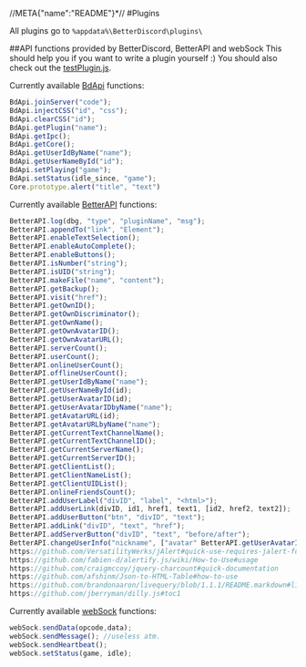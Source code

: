 //META{"name":"README"}*//
#Plugins

All plugins go to ``` %appdata%\BetterDiscord\plugins\ ```

##API functions provided by BetterDiscord, BetterAPI and webSock
This should help you if you want to write a plugin yourself :)
You should also check out the [testPlugin.js](https://github.com/Bluscream/BetterDiscord/blob/master/plugins/testPlugin.js).

Currently available [BdApi](https://github.com/Jiiks/BetterDiscordApp/blob/master/js/bdapi.js) functions:
```js
BdApi.joinServer("code");
BdApi.injectCSS("id", "css");
BdApi.clearCSS("id");
BdApi.getPlugin("name");
BdApi.getIpc();
BdApi.getCore();
BdApi.getUserIdByName("name");
BdApi.getUserNameById("id");
BdApi.setPlaying("game");
BdApi.setStatus(idle_since, "game");
Core.prototype.alert("title", "text")
```

Currently available [BetterAPI](https://github.com/Bluscream/BetterDiscord-Plugins-and-Themes/blob/master/plugins/0_BetterAPI.js) functions:
```js
BetterAPI.log(dbg, "type", "pluginName", "msg");
BetterAPI.appendTo("link", "Element");
BetterAPI.enableTextSelection();
BetterAPI.enableAutoComplete();
BetterAPI.enableButtons();
BetterAPI.isNumber("string");
BetterAPI.isUID("string");
BetterAPI.makeFile("name", "content");
BetterAPI.getBackup();
BetterAPI.visit("href");
BetterAPI.getOwnID();
BetterAPI.getOwnDiscriminator();
BetterAPI.getOwnName();
BetterAPI.getOwnAvatarID();
BetterAPI.getOwnAvatarURL();
BetterAPI.serverCount();
BetterAPI.userCount();
BetterAPI.onlineUserCount();
BetterAPI.offlineUserCount();
BetterAPI.getUserIdByName("name");
BetterAPI.getUserNameById(id);
BetterAPI.getUserAvatarID(id);
BetterAPI.getUserAvatarIDbyName("name");
BetterAPI.getAvatarURL(id);
BetterAPI.getAvatarURLbyName("name");
BetterAPI.getCurrentTextChannelName();
BetterAPI.getCurrentTextChannelID();
BetterAPI.getCurrentServerName();
BetterAPI.getCurrentServerID();
BetterAPI.getClientList();
BetterAPI.getClientNameList();
BetterAPI.getClientUIDList();
BetterAPI.onlineFriendsCount();
BetterAPI.addUserLabel("divID", "label", "<html>");
BetterAPI.addUserLink(divID, id1, href1, text1, [id2, href2, text2]);
BetterAPI.addUserButton("btn", "divID", "text");
BetterAPI.addLink("divID", "text", "href");
BetterAPI.addServerButton("divID", "text", "before/after");
BetterAPI.changeUserInfo("nickname", ["avatar" BetterAPI.getUserAvatarID(id)]);
https://github.com/VersatilityWerks/jAlert#quick-use-requires-jalert-functionsjs
https://github.com/fabien-d/alertify.js/wiki/How-to-Use#usage
https://github.com/craigmccoy/jquery-charcount#quick-documentation
https://github.com/afshinm/Json-to-HTML-Table#how-to-use
https://github.com/brandonaaron/livequery/blob/1.1.1/README.markdown#live-query
https://github.com/jberryman/dilly.js#toc1
```

Currently available [webSock](https://github.com/Bluscream/BetterDiscord-Plugins-and-Themes/blob/master/plugins/0_websock.js) functions:
```js
webSock.sendData(opcode,data);
webSock.sendMessage(); //useless atm.
webSock.sendHeartbeat();
webSock.setStatus(game, idle);
```